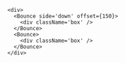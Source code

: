 
	<div>
	  <Bounce side='down' offset={150}>
	    <div className='box' />
	  </Bounce>
	  <Bounce>
	    <div className='box' />
	  </Bounce>
	</div>
